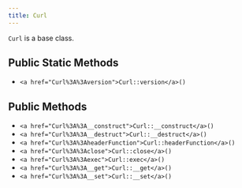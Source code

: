 ```yaml
---
title: Curl
---
```


`Curl` is a base class.

## Public Static Methods

* `<a href="Curl%3A%3Aversion">Curl::version</a>()`

## Public Methods

* `<a href="Curl%3A%3A__construct">Curl::__construct</a>()`
* `<a href="Curl%3A%3A__destruct">Curl::__destruct</a>()`
* `<a href="Curl%3A%3AheaderFunction">Curl::headerFunction</a>()`
* `<a href="Curl%3A%3Aclose">Curl::close</a>()`
* `<a href="Curl%3A%3Aexec">Curl::exec</a>()`
* `<a href="Curl%3A%3A__get">Curl::__get</a>()`
* `<a href="Curl%3A%3A__set">Curl::__set</a>()`

